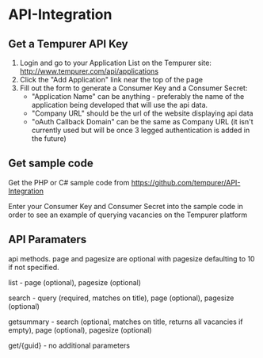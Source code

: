 API-Integration
===============


Get a Tempurer API Key
----------------------

1. Login and go to your Application List on the Tempurer site: http://www.tempurer.com/api/applications
2. Click the "Add Application" link near the top of the page
3. Fill out the form to generate a Consumer Key and a Consumer Secret:
   - "Application Name" can be anything - preferably the name of the application being developed that will use the api data.
   - "Company URL" should be the url of the website displaying api data
   - "oAuth Callback Domain" can be the same as Company URL (it isn't currently used but will be once 3 legged authentication is added in the future)


Get sample code
---------------

Get the PHP or C# sample code from https://github.com/tempurer/API-Integration

Enter your Consumer Key and Consumer Secret into the sample code in order to see an example of querying vacancies on the Tempurer platform



API Paramaters
--------------

api methods. page and pagesize are optional with pagesize defaulting to 10 if not specified.

list - page (optional), pagesize (optional)

search - query (required, matches on title), page (optional), pagesize (optional)

getsummary - search (optional, matches on title, returns all vacancies if empty), page (optional), pagesize (optional)

get/{guid} - no additional parameters
